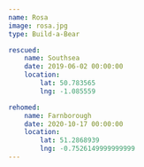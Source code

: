 ```yaml
---
name: Rosa
image: rosa.jpg
type: Build-a-Bear

rescued:
    name: Southsea
    date: 2019-06-02 00:00:00
    location:
        lat: 50.783565
        lng: -1.085559

rehomed:
    name: Farnborough
    date: 2020-10-17 00:00:00
    location:
        lat: 51.2868939
        lng: -0.7526149999999999
---
```

